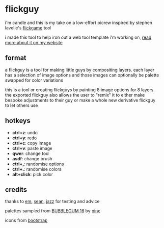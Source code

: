 # flickguy
i'm candle and this is my take on a low-effort picrew inspired by stephen lavelle's [flickgame][0] tool

i made this tool to help iron out a web tool template i'm working on, [read more about it on my website][2]

## format
a flickguy is a tool for making little guys by compositing layers. each layer
has a selection of image options and those images can optionally be palette
swapped for color variations

this is a tool or creating flickguys by painting 8 image options for 8 layers. the exported flickguy also allows the user to "remix" it to either make bespoke
adjustments to their guy or make a whole new derivative flickguy to let others use  

## hotkeys
 * __ctrl+z__: undo
 * __ctrl+y__: redo
 * __ctrl+c__: copy image
 * __ctrl+v__: paste image
 * __qwer__: change tool
 * __asdf__: change brush
 * __ctrl+,__: randomise options
 * __ctrl+.__: randomise colors
 * __alt+click__: pick color

## credits
thanks to [em](https://twitter.com/netgal_emi), [sean](https://twitter.com/SeanSLeBlanc), [jazz](https://twitter.com/jazzmickle) for testing and advice

palettes sampled from [BUBBLEGUM 16][1] by [pine][3]

icons from [bootstrap][4]

[0]: http://flickgame.org
[1]: https://lospec.com/palette-list/bubblegum-16
[2]: https://kool.tools/blog/flickgame-study.html
[3]: https://twitter.com/PineTreePizza
[4]: https://icons.getbootstrap.com/
